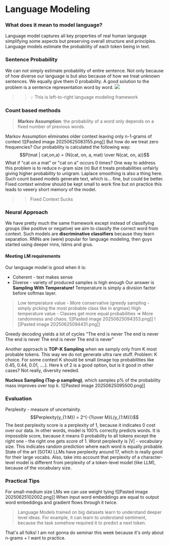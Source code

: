 # Language Modeling
### What does it mean to model language?
Language model captures all key properties of real human language simplifying some aspects but preserving overall structure and principles.
Language models estimate the probability of each token being in text.
### Sentence Probability
We can not simply estimate probability of entire sentence. Not only because of how diverse our language is but also because of how we treat unknown sentences. We equally give them 0 probability.
A good solution to the problem is a sentence representation word by word.
<img src="https://lena-voita.github.io/resources/lectures/lang_models/general/i_saw_a_cat_prob.gif">
>> 💡 This is left-to-right language modeling framework

### Count based methods
> **Markov Assumption**: the probability of a word only depends on a fixed number of previous words.

Markov Assumption eliminates older context leaving only n-1-grams of context
![[Pasted image 20250625083155.png]]
But how do we treat zero frequencies?
Our probability is calculated the following way:
$$P(mat | cat,on,a) = {N(cat, on, a, mat) \over N(cat, on, a)}$$
What if "cat on a mat" or "cat on a" occurs 0 times?
One way to address this problem is to reduce n-gram size (n)
But it treats probabilities unfairly giving higher probability to unigram.
Laplace smoothing is also a thing here.
Such count based models generate text, which is... fine, but could be better.
Fixed context window should be kept small to work fine but on practice this leads to veeery short memory of the model.
>> Fixed Context Sucks

### Neural Approach
We have pretty much the same framework except instead of classifying groups (like positive or negative) we aim to classify the correct word from context.
Such models are **discriminative classifiers** because they learn separation.
RNNs are (were) popular for language modeling, then guys started using deeper rnns, lstms and grus.
#### Meeting LM requirements
Our language model is good when it is:
- Coherent - text makes sense
- Diverse - variety of produced samples is high enough
Our answer is **Sampling With Temperature!**
Temperature is simply a division factor before softmax layer.
>Low temperature value - More conservative (greedy sampling - simply picking the most probable class like in argmax)
>High temperature value - Classes get more equal probabilities => More randomness and chaos.
>![[Pasted image 20250625094353.png]]
>![[Pasted image 20250625094431.png]]

Greedy decoding yields a lot of cycles
"The end is never The end is never The end is never The end is never The end is never"

Another approach is **TOP-K Sampling** when we samply only from K most probable tokens.
This way we do not generate ultra rare stuff.
Problem: K choice. For some context K should be small (image top probabilities like 0.45, 0.44, 0.01, ....). Here k of 2 is a good option, but is it good in other cases? Not really, diversity needed.

**Nucleus Sampling (Top-p sampling)**, which samples p% of the probability mass improves over top k.
![[Pasted image 20250625095500.png]]
### Evaluation

Perplexity - measure of uncertainity.
$$Perplexity(y_{1:M}) = 2^{-{1\over M}L(y_{1:M})}$$
The best perplexity score is a perplexity of 1, because it indicates 0 cost over our data.
In other words, model is 100% correctly predicts words. It is impossible score, because it means 0 probability to all tokens except the right one - the right one gets score of 1. 
Worst perplexity is |V| - vocabulary size.
This indicates random prediction where each word is equally probable.
State of the art (SOTA) LLMs have perplexity around 17, which is really good for their large vocabs.
Also, take into account that perplexity of a character-level model is different from perplexity of a token-level model (like LLM), because of the vocabulary size.
### Practical Tips
For small-medium size LMs we can use weight tying
![[Pasted image 20250625102002.png]]
When input word embeddings are equal to output word embeddings and gradient flows through it twice.
> Language Models trained on big datasets learn to understand deeper level ideas.
> For example, it can learn to understand sentiment, because the task somehow required it to predict a next token.

That's all folks! I am not gonna do seminar this week because it's only about n-grams + I want to practice.